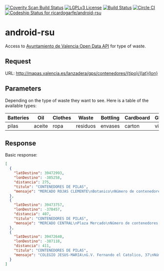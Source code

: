 [![Coverity Scan Build Status](https://scan.coverity.com/projects/7751/badge.svg)](https://scan.coverity.com/projects/ricardogarfe-android-rsu)
[![LGPLv3 License](http://img.shields.io/badge/license-LGPLv3-blue.svg)](LICENSE)
[![Build Status](https://travis-ci.org/ricardogarfe/android-rsu.svg?branch=master)](https://travis-ci.org/ricardogarfe/android-rsu)
[![Circle CI](https://circleci.com/gh/ricardogarfe/android-rsu.svg?style=shield)](https://circleci.com/gh/ricardogarfe/android-rsu)
[ ![Codeship Status for ricardogarfe/android-rsu](https://codeship.com/projects/9c6648d0-a584-0133-28dd-7ac2b0a34bb8/status?branch=master)](https://codeship.com/projects/129599)

# android-rsu

Access to [Ayuntamiento de Valencia Open Data API](http://www.ayto-valencia.es/ayuntamiento/DatosAbiertos.nsf/0/2113BD9D1693D7EAC1257C6600449981/$FILE/API%20APPCIUDAD%20v3.pdf?OpenElement&lang=1) for type of waste.

## Request

URL: http://mapas.valencia.es/lanzadera/gps/contenedores/{tipo}/{lat}{lon}

## Parameters

Depending on the type of waste they want to see. Here is a table of the available types:

| Batteries | Oil    | Clothes | Waste    | Bottling | Cardboard | Glass  |
|-----------|--------|---------|----------|----------|-----------|--------|
| pilas     | aceite | ropa    | residuos | envases  | carton    | vidrio |

## Response

Basic response:

```json
[
  {
    "latDestino": 39472993,
    "lonDestino": -385258,
    "distancia": 275,
    "titulo": "CONTENEDORES DE PILAS",
    "mensaje": "MERCADO ROJAS CLEMENTE\nBotanico\nNúmero de contenedores: 1"
  },
  {
    "latDestino": 39473757,
    "lonDestino": -378457,
    "distancia": 407,
    "titulo": "CONTENEDORES DE PILAS",
    "mensaje": "MERCADO CENTRAL\nPlaza Mercado\nNúmero de contenedores: 1"
  },
  {
    "latDestino": 39472640,
    "lonDestino": -387118,
    "distancia": 411,
    "titulo": "CONTENEDORES DE PILAS",
    "mensaje": "COLEGIO JESUS-MARIA\nG.V. Fernando el Catolico, 37\nNúmero de contenedores: 1"
  }
]
 ```
